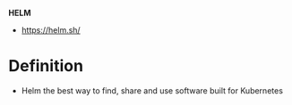 __HELM__
* https://helm.sh/

# Definition

* Helm the best way to find, share and use software built for Kubernetes

